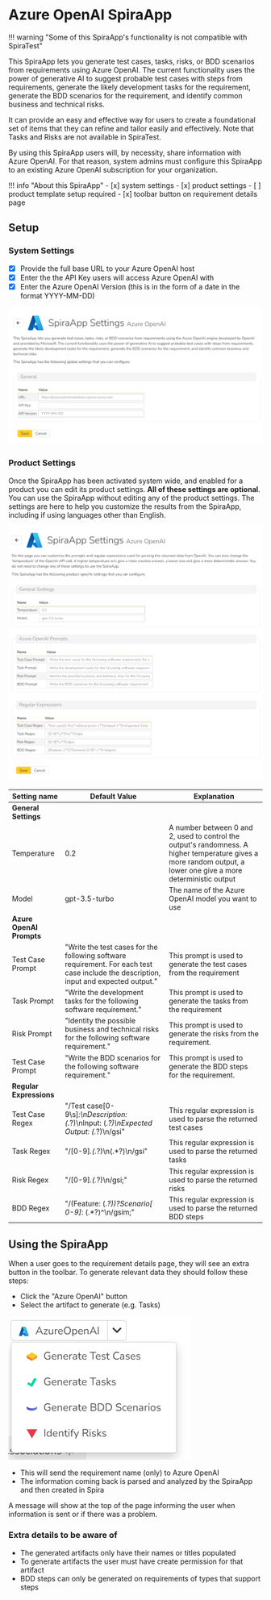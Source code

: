 # Azure OpenAI SpiraApp

!!! warning "Some of this SpiraApp's functionality is not compatible with SpiraTest"

This SpiraApp lets you generate test cases, tasks, risks, or BDD scenarios from requirements using Azure OpenAI. The current functionality uses the power of generative AI to suggest probable test cases with steps from requirements, generate the likely development tasks for the requirement, generate the BDD scenarios for the requirement, and identify common business and technical risks.

It can provide an easy and effective way for users to create a foundational set of items that they can refine and tailor easily and effectively. Note that Tasks and Risks are not available in SpiraTest.

By using this SpiraApp users will, by necessity, share information with Azure OpenAI. For that reason, system admins must configure this SpiraApp to an existing Azure OpenAI subscription for your organization.

!!! info "About this SpiraApp"
    - [x] system settings
    - [x] product settings 
    - [ ] product template setup required
    - [x] toolbar button on requirement details page

## Setup
### System Settings
- [x] Provide the full base URL to your Azure OpenAI host
- [x] Enter the the API Key users will access Azure OpenAI with
- [x] Enter the Azure OpenAI Version (this is in the form of a date in the format YYYY-MM-DD)

![system settings page](img/azureopenai-system-settings.png)

### Product Settings
Once the SpiraApp has been activated system wide, and enabled for a product you can edit its product settings. **All of these settings are optional**. You can use the SpiraApp without editing any of the product settings. The settings are here to help you customize the results from the SpiraApp, including if using languages other than English.

![product settings page](img/azureopenai-product-settings.png)

| Setting name            | Default Value                                                                                                                         | Explanation                                                                                                                                                      |
| ----------------------- | ------------------------------------------------------------------------------------------------------------------------------------- | ---------------------------------------------------------------------------------------------------------------------------------------------------------------- |
| **General Settings**    |                                                                                                                                       |                                                                                                                                                                  |
| Temperature             | 0.2                                                                                                                                   | A number between 0 and 2, used to control the output's randomness. A higher temperature gives a more random output, a lower one give a more deterministic output |
| Model                   | gpt-3.5-turbo                                                                                                                         | The name of the Azure OpenAI model you want to use                                                                                                                     |
| **Azure OpenAI Prompts**     |                                                                                                                                       |                                                                                                                                                                  |
| Test Case Prompt        | "Write the test cases for the following software requirement. For each test case include the description, input and expected output." | This prompt is used to generate the test cases from the requirement                                                                                              |
| Task Prompt             | "Write the development tasks for the following software requirement."                                                                 | This prompt is used to generate the tasks from the requirement                                                                                                   |
| Risk Prompt             | "Identity the possible business and technical risks for the following software requirement."                                          | This prompt is used to generate the risks from the requirement.                                                                                                  |
| Test Case Prompt        | "Write the BDD scenarios for the following software requirement."                                                                     | This prompt is used to generate the BDD steps for the requirement.                                                                                               |
| **Regular Expressions** |                                                                                                                                       |                                                                                                                                                                  |
| Test Case Regex         | "/Test case[0-9\s]*:\nDescription: (.*?)\nInput: (.*?)\nExpected Output: (.*?)\n/gsi"                                                 | This regular expression is used to parse the returned test cases                                                                                                 |
| Task Regex              | "/[0-9]*\.(.*?)\n(.*?)\n/gsi"                                                                                                         | This regular expression is used to parse the returned tasks                                                                                                      |
| Risk Regex              | "/[0-9]*\.(.*?)\n/gsi;"                                                                                                               | This regular expression is used to parse the returned risks                                                                                                      |
| BDD Regex               | "/(Feature: (.*?))?Scenario[ 0-9]*: (.*?)^\n/gsim;"                                                                                   | This regular expression is used to parse the returned BDD steps                                                                                                  |


## Using the SpiraApp
When a user goes to the requirement details page, they will see an extra button in the toolbar. To generate relevant data they should follow these steps:

- Click the "Azure OpenAI" button
- Select the artifact to generate (e.g. Tasks)

![toolbar button](img/azureopenai-toolbar-button.png)

- This will send the requirement name (only) to Azure OpenAI
- The information coming back is parsed and analyzed by the SpiraApp and then created in Spira

A message will show at the top of the page informing the user when information is sent or if there was a problem.

### Extra details to be aware of

- The generated artifacts only have their names or titles populated
- To generate artifacts the user must have create permission for that artifact
- BDD steps can only be generated on requirements of types that support steps